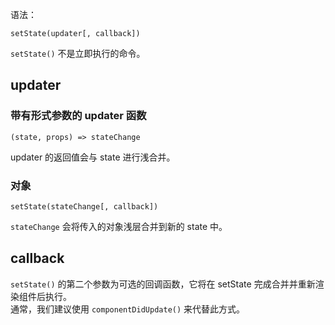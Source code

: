 语法：  

```
setState(updater[, callback])
```

`setState()` 不是立即执行的命令。  

## updater

### 带有形式参数的 updater 函数
```
(state, props) => stateChange
```
updater 的返回值会与 state 进行浅合并。  

### 对象
```
setState(stateChange[, callback])
```
`stateChange` 会将传入的对象浅层合并到新的 state 中。  

## callback
`setState()` 的第二个参数为可选的回调函数，它将在 setState 完成合并并重新渲染组件后执行。  
通常，我们建议使用 `componentDidUpdate()` 来代替此方式。  
